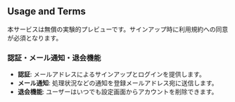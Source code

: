 ## Usage and Terms

本サービスは無償の実験的プレビューです。サインアップ時に利用規約への同意が必須となります。

### 認証・メール通知・退会機能

- **認証**: メールアドレスによるサインアップとログインを提供します。
- **メール通知**: 処理状況などの通知を登録メールアドレス宛に送信します。
- **退会機能**: ユーザーはいつでも設定画面からアカウントを削除できます。
